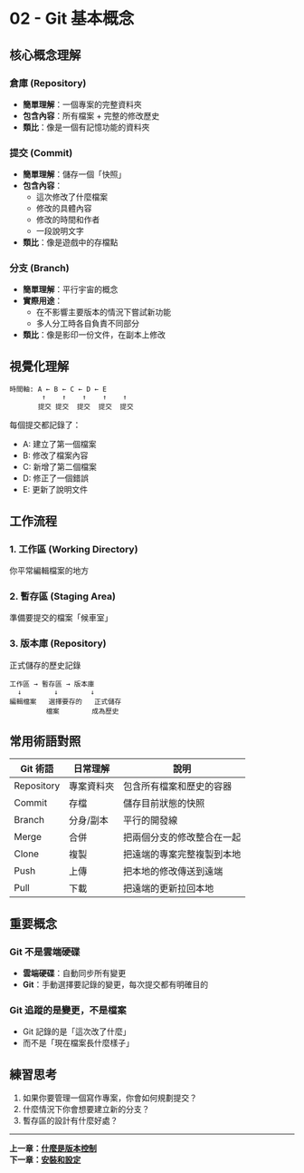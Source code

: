 # 02 - Git 基本概念

## 核心概念理解

### 倉庫 (Repository)
- **簡單理解**：一個專案的完整資料夾
- **包含內容**：所有檔案 + 完整的修改歷史
- **類比**：像是一個有記憶功能的資料夾

### 提交 (Commit)
- **簡單理解**：儲存一個「快照」
- **包含內容**：
  - 這次修改了什麼檔案
  - 修改的具體內容
  - 修改的時間和作者
  - 一段說明文字
- **類比**：像是遊戲中的存檔點

### 分支 (Branch)
- **簡單理解**：平行宇宙的概念
- **實際用途**：
  - 在不影響主要版本的情況下嘗試新功能
  - 多人分工時各自負責不同部分
- **類比**：像是影印一份文件，在副本上修改

## 視覺化理解

```
時間軸: A ← B ← C ← D ← E
        ↑    ↑    ↑    ↑    ↑
       提交 提交  提交  提交  提交
```

每個提交都記錄了：
- A: 建立了第一個檔案
- B: 修改了檔案內容
- C: 新增了第二個檔案
- D: 修正了一個錯誤
- E: 更新了說明文件

## 工作流程

### 1. 工作區 (Working Directory)
你平常編輯檔案的地方

### 2. 暫存區 (Staging Area)
準備要提交的檔案「候車室」

### 3. 版本庫 (Repository)
正式儲存的歷史記錄

```
工作區 → 暫存區 → 版本庫
  ↓        ↓        ↓
編輯檔案   選擇要存的   正式儲存
         檔案        成為歷史
```

## 常用術語對照

| Git 術語 | 日常理解 | 說明 |
|---------|---------|------|
| Repository | 專案資料夾 | 包含所有檔案和歷史的容器 |
| Commit | 存檔 | 儲存目前狀態的快照 |
| Branch | 分身/副本 | 平行的開發線 |
| Merge | 合併 | 把兩個分支的修改整合在一起 |
| Clone | 複製 | 把遠端的專案完整複製到本地 |
| Push | 上傳 | 把本地的修改傳送到遠端 |
| Pull | 下載 | 把遠端的更新拉回本地 |

## 重要概念

### Git 不是雲端硬碟
- **雲端硬碟**：自動同步所有變更
- **Git**：手動選擇要記錄的變更，每次提交都有明確目的

### Git 追蹤的是變更，不是檔案
- Git 記錄的是「這次改了什麼」
- 而不是「現在檔案長什麼樣子」

## 練習思考

1. 如果你要管理一個寫作專案，你會如何規劃提交？
2. 什麼情況下你會想要建立新的分支？
3. 暫存區的設計有什麼好處？

---

**上一章：[什麼是版本控制](what-is-version-control.md)**  
**下一章：[安裝和設定](installation-setup.md)**